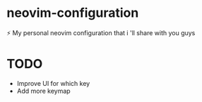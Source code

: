 # neovim-configuration
⚡️ My personal neovim configuration that i 'll share with you guys

# TODO 
- Improve UI for which key
- Add more keymap
